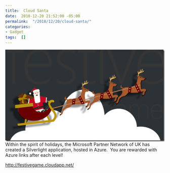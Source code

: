 ```yaml
---
title:  Cloud Santa
date:  2010-12-20 21:52:00 -05:00
permalink:  "/2010/12/20/cloud-santa/"
categories:
- Gadget
tags:  []
---
```

<p><a href="http://festivegame.cloudapp.net/"><img style="border-bottom:0;border-left:0;display:block;float:none;margin-left:auto;border-top:0;margin-right:auto;border-right:0;" title="image" border="0" alt="image" src="assets/2010/12/cloud-santa/image1.png" width="524" height="291" /></a> Within the spirit of holidays, the Microsoft Partner Network of UK has created a Silverlight application, hosted in Azure.&#160; You are rewarded with Azure links after each level!</p>  <p><a title="http://festivegame.cloudapp.net/" href="http://festivegame.cloudapp.net/">http://festivegame.cloudapp.net/</a></p>